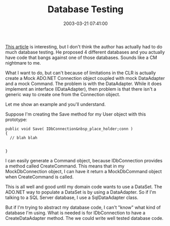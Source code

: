 ﻿---
layout: post
title: "Database Testing"
comments: false
date: 2003-03-21 07:41:00
categories:
 - Technology
subtext-id: df3f310d-2491-4952-aaca-486b87ca8a01
alias: /blog/Database-Testing.aspx
---


[This article](http://www.dallaway.com/acad/dbunit.html) is interesting, but I don't think the author has actually had to do much database testing. He proposed 4 different databases and you actually have code that bangs against one of those databases. Sounds like a CM nightmare to me.

What I want to do, but can't because of limitations in the CLR is actually create a Mock ADO.NET Connection object coupled with mock DataAdapter and a mock Command. The problem is with the DataAdapter. While it does implement an interface (IDataAdapter), then problem is that there isn't a generic way to create one from the Connection object.

Let me show an example and you'll understand.

Suppose I'm creating the Save method for my User object with this prototype:
    
    public void Save( IDbConnection&nbsp_place_holder;conn )  
    {  
      // blah blah  
      
      
    }

I can easily generate a Command object, because IDbConnection provides a method called CreateCommand. This means that in my MockDbConnection object, I can have it return a MockDbCommand object when CreateCommand is called.

This is all well and good until my domain code wants to use a DataSet. The ADO.NET way to populate a DataSet is by using a DataAdapter. So if I'm talking to a SQL Server database, I use a SqlDataAdapter class.

But if I'm trying to abstract my database code, I can't "know" what kind of database I'm using. What is needed is for IDbConnection to have a CreateDataAdapter method. The we could write well tested database code.
